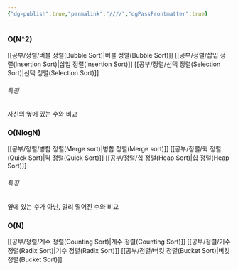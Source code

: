 ```yaml
---
{"dg-publish":true,"permalink":"////","dgPassFrontmatter":true}
---
```



### O(N^2)
[[공부/정렬/버블 정렬(Bubble Sort)\|버블 정렬(Bubble Sort)]]
[[공부/정렬/삽입 정렬(Insertion Sort)\|삽입 정렬(Insertion Sort)]]
[[공부/정렬/선택 정렬(Selection Sort)\|선택 정렬(Selection Sort)]]

###### 특징
자신의 옆에 있는 수와 비교

### O(NlogN)
[[공부/정렬/병합 정렬(Merge sort)\|병합 정렬(Merge sort)]]
[[공부/정렬/퀵 정렬(Quick Sort)\|퀵 정렬(Quick Sort)]]
[[공부/정렬/힙 정렬(Heap Sort)\|힙 정렬(Heap Sort)]]

###### 특징
옆에 있는 수가 아닌, 멀리 떨어진 수와 비교

### O(N)
[[공부/정렬/계수 정렬(Counting Sort)\|계수 정렬(Counting Sort)]]
[[공부/정렬/기수 정렬(Radix Sort)\|기수 정렬(Radix Sort)]]
[[공부/정렬/버킷 정렬(Bucket Sort)\|버킷 정렬(Bucket Sort)]]